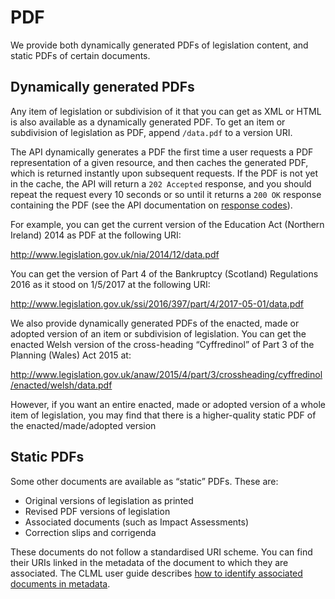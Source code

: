 # PDF

We provide both dynamically generated PDFs of legislation content, and static PDFs of certain documents.

## Dynamically generated PDFs

Any item of legislation or subdivision of it that you can get as XML or HTML is also available as a dynamically generated PDF. To get an item or subdivision of legislation as PDF, append `/data.pdf` to a version URI.

The API dynamically generates a PDF the first time a user requests a PDF representation of a given resource, and then caches the generated PDF, which is returned instantly upon subsequent requests. If the PDF is not yet in the cache, the API will return a `202 Accepted` response, and you should repeat the request every 10 seconds or so until it returns a `200 OK` response containing the PDF (see the API documentation on [response codes](/api/overview.md#response-codes)).

For example, you can get the current version of the Education Act (Northern Ireland) 2014 as PDF at the following URI:

http://www.legislation.gov.uk/nia/2014/12/data.pdf

You can get the version of Part 4 of the Bankruptcy (Scotland) Regulations 2016 as it stood on 1/5/2017 at the following URI:

http://www.legislation.gov.uk/ssi/2016/397/part/4/2017-05-01/data.pdf

We also provide dynamically generated PDFs of the enacted, made or adopted version of an item or subdivision of legislation. You can get the enacted Welsh version of the cross-heading &ldquo;Cyffredinol&rdquo; of Part 3 of the Planning (Wales) Act 2015 at:

http://www.legislation.gov.uk/anaw/2015/4/part/3/crossheading/cyffredinol/enacted/welsh/data.pdf

However, if you want an entire enacted, made or adopted version of a whole item of legislation, you may find that there is a higher-quality static PDF of the enacted/made/adopted version

## Static PDFs

Some other documents are available as &ldquo;static&rdquo; PDFs. These are:

 * Original versions of legislation as printed
 * Revised PDF versions of legislation
 * Associated documents (such as Impact Assessments)
 * Correction slips and corrigenda

These documents do not follow a standardised URI scheme. You can find their URIs linked in the metadata of the document to which they are associated. The CLML user guide describes [how to identify associated documents in metadata]().
